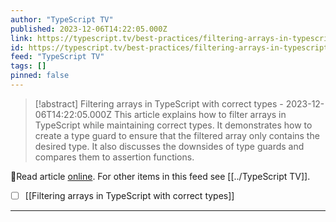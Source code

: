 ```yaml
---
author: "TypeScript TV"
published: 2023-12-06T14:22:05.000Z
link: https://typescript.tv/best-practices/filtering-arrays-in-typescript-with-correct-types/
id: https://typescript.tv/best-practices/filtering-arrays-in-typescript-with-correct-types/
feed: "TypeScript TV"
tags: []
pinned: false
---
```

> [!abstract] Filtering arrays in TypeScript with correct types - 2023-12-06T14:22:05.000Z
> This article explains how to filter arrays in TypeScript while maintaining correct types. It demonstrates how to create a type guard to ensure that the filtered array only contains the desired type. It also discusses the downsides of type guards and compares them to assertion functions.

🔗Read article [online](https://typescript.tv/best-practices/filtering-arrays-in-typescript-with-correct-types/). For other items in this feed see [[../TypeScript TV]].

- [ ] [[Filtering arrays in TypeScript with correct types]]
- - -

